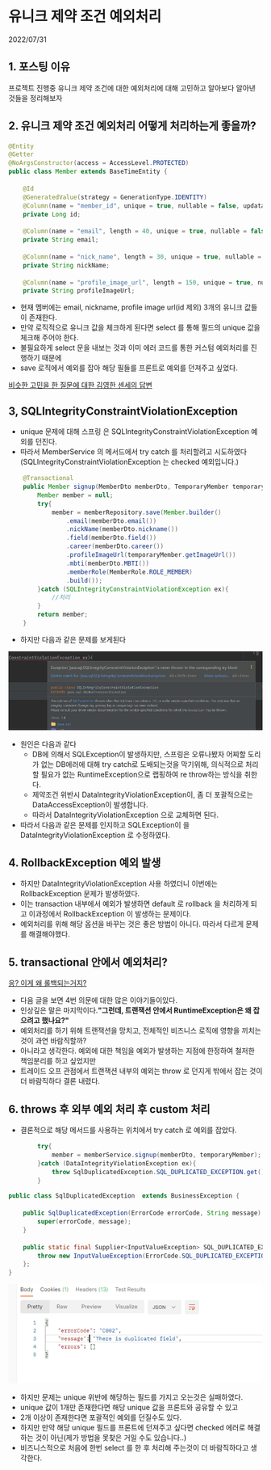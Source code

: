 # 유니크 제약 조건 예외처리
2022/07/31

## 1. 포스팅 이유
프로젝트 진행중 유니크 제약 조건에 대한 예외처리에 대해 고민하고 알아보다 알아낸 것들을 정리해보자

## 2. 유니크 제약 조건 예외처리 어떻게 처리하는게 좋을까?
```java
@Entity
@Getter
@NoArgsConstructor(access = AccessLevel.PROTECTED)
public class Member extends BaseTimeEntity {

	@Id
	@GeneratedValue(strategy = GenerationType.IDENTITY)
	@Column(name = "member_id", unique = true, nullable = false, updatable = false)
	private Long id;

	@Column(name = "email", length = 40, unique = true, nullable = false)
	private String email;

	@Column(name = "nick_name", length = 30, unique = true, nullable = false)
	private String nickName;

	@Column(name = "profile_image_url", length = 150, unique = true, nullable = false)
	private String profileImageUrl;
```
- 현재 멤버에는 email, nickname, profile image url(id 제외) 3개의 유니크 값들이 존재한다.
- 만약 로직적으로 유니크 값을 체크하게 된다면 select 를 통해 필드의 unique 값을 체크해 주어야 한다.
- 불필요하게 select 문을 내보는 것과 이미 에러 코드를 통한 커스텀 예외처리를 진행하기 때문에 
- save 로직에서 예외를 잡아 해당 필들를 프론트로 예외를 던져주고 싶었다.

[비슷한 고민을 한 질문에 대한 김영한 센세의 답변](https://www.inflearn.com/questions/59250)

## 3, SQLIntegrityConstraintViolationException
- unique 문제에 대해 스프링 은 SQLIntegrityConstraintViolationException 예외를 던진다.
- 따라서 MemberService 의 메서드에서 try catch 를 처리할려고 시도하였다(SQLIntegrityConstraintViolationException 는 checked 예외입니다.)

```java
	@Transactional
	public Member signup(MemberDto memberDto, TemporaryMember temporaryMember) {
		Member member = null;
		try{
			member = memberRepository.save(Member.builder()
				.email(memberDto.email())
				.nickName(memberDto.nickname())
				.field(memberDto.field())
				.career(memberDto.career())
				.profileImageUrl(temporaryMember.getImageUrl())
				.mbti(memberDto.MBTI())
				.memberRole(MemberRole.ROLE_MEMBER)
				.build());
		}catch (SQLIntegrityConstraintViolationException ex){
			//처리
		}
		return member;
	}

```

- 하지만 다음과 같은 문제를 보게된다

![img.png](../images/unique고민.png)

- 원인은 다음과 같다
  - DB에 의해서 SQLException이 발생하지만, 스프링은 오류나봤자 어찌할 도리가 없는 DB에러에 대해 try catch로 도배되는것을 막기위해, 의식적으로 처리할 필요가 없는 RuntimeException으로 랩핑하여 re throw하는 방식을 취한다.
  - 제약조건 위반시 DataIntegrityViolationException이, 좀 더 포괄적으로는 DataAccessException이 발생합니다.
  - 따라서 DataIntegrityViolationException 으로 교체하면 된다.
- 따라서 다음과 같은 문제를 인지하고 SQLException이 을 DataIntegrityViolationException 로 수정하였다.

## 4. RollbackException 예외 발생
- 하지만 DataIntegrityViolationException 사용 하였더니 이번에는 RollbackException 문제가 발생하였다.
- 이는 transaction 내부에서 예외가 발생하면 default 로 rollback 을 처리하게 되고 이과정에서 RollbackException 이 발생하는 문제이다.
- 예외처리를 위해 해당 옵션을 바꾸는 것은 좋은 방법이 아니다. 따라서 다르게 문제를 해결해야했다.

## 5. transactional 안에서 예외처리?
[응? 이게 왜 롤백되는거지?](https://techblog.woowahan.com/2606/)

- 다음 글을 보면 4번 의문에 대한 많은 이야기들이있다.
- 인상깊은 말은 마지막이다.**"그런데, 트랜잭션 안에서 RuntimeException은 왜 잡으려고 했나요?"**
- 예외처리를 하기 위해 트랜잭션을 망치고, 전체적인 비즈니스 로직에 영향을 끼치는 것이 과연 바람직할까?
- 아니라고 생각한다. 예외에 대한 책임을 예외가 발생하는 지점에 한정하여 철저한 책임분리를 하고 싶었지만
- 트레이드 오프 관점에서 트랜잭션 내부의 예외는 throw 로 던지게 밖에서 잡는 것이 더 바람직하다 결론 내렸다.

## 6. throws 후 외부 예외 처리 후 custom 처리
- 결론적으로 해당 메서드를 사용하는 위치에서 try catch 로 예외를 잡았다.
```java
		try{
			member = memberService.signup(memberDto, temporaryMember);
		}catch (DataIntegrityViolationException ex){
			throw SqlDuplicatedException.SQL_DUPLICATED_EXCEPTION.get();
		}

```
```java
public class SqlDuplicatedException  extends BusinessException {

	public SqlDuplicatedException(ErrorCode errorCode, String message) {
		super(errorCode, message);
	}

	public static final Supplier<InputValueException> SQL_DUPLICATED_EXCEPTION = () -> {
		throw new InputValueException(ErrorCode.SQL_DUPLICATED_EXCEPTION, "unique 위반");
	};
}

```

![img_1.png](../images/unique고민2.png)

- 하지만 문제는 unique 위반에 해당하는 필드를 가지고 오는것은 실패하였다.
- unique 값이 1개만 존재한다면 해당 unique 값을 프론트와 공유할 수 있고
- 2개 이상이 존재한다면 포괄적인 예외를 던질수도 있다.
- 하지만 만약 해당 unique 필드를 프론트에 던져주고 싶다면 checked 에러로 해결하는 것이 아닌(제가 방법을 못찾은 거일 수도 있습니다..)
- 비즈니스적으로 처음에 한번 select 를 한 후 처리해 주는것이 더 바람직하다고 생각한다.
